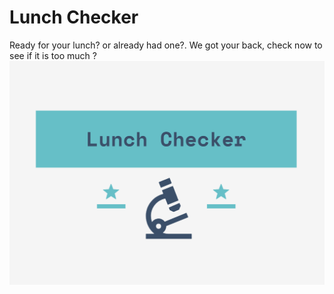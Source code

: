 # Lunch Checker
Ready for your lunch? or already had one?. We got your back, check now to see if it is too much ?
![](logo.png)
